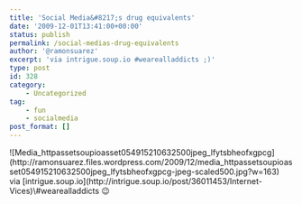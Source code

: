 ```yaml
---
title: 'Social Media&#8217;s drug equivalents'
date: '2009-12-01T13:41:00+00:00'
status: publish
permalink: /social-medias-drug-equivalents
author: '@ramonsuarez'
excerpt: 'via intrigue.soup.io #wearealladdicts ;)'
type: post
id: 328
category:
    - Uncategorized
tag:
    - fun
    - socialmedia
post_format: []
---
```

<div class="p_embed p_image_embed">![Media_httpassetsoupioasset054915210632500jpeg_lfytsbheofxgpcg](http://ramonsuarez.files.wordpress.com/2009/12/media_httpassetsoupioasset054915210632500jpeg_lfytsbheofxgpcg-jpeg-scaled500.jpg?w=163)</div>via [intrigue.soup.io](http://intrigue.soup.io/post/36011453/Internet-Vices)</div>\#wearealladdicts 😉

</div>